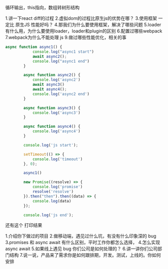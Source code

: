 循环输出，this指向，数组转树形结构

1.讲一下react diff的过程
2.虚拟dom的过程比原生js的优势在哪？
3.使用框架 一定比 原生JS 性能好吗？
4.那我们为什么要使用框架，解决了哪些问题
5.loader有什么用，为什么要使用loader，loader和plugin的区别
6.配置过哪些webpack
7.webpack为什么不能处理 js
9.做过哪些性能优化，相关的事


```js
async function async1() {
            console.log("async1 start")
            await async2();
            console.log("async1 end")
        }

        async function async2() {
            console.log('async2')
            await async3()
            await async4();
            console.log('async2 end')
        }

        async function async3() {
            console.log('async3')
        }

        async function async4() {
            console.log('async4')
        }

        console.log('js start');

        setTimeout(() => {
            console.log('timeout')
        }, 0);

        async1()

        new Promise((resolve) => {
            console.log('promise')
            resolve('resolve')
        }).then("then").then((data) => {
            console.log(data)
        });

        console.log('js end');
```
还有这个 打印结果


1.介绍你下做过的项目
2.做移动端，遇见过什么坑，有没有什么印象深的 bug 
3.promises 和 async await 有什么区别，平时工作你都怎么选择，
4.怎么实现 async await
5.如果线上遇见 bug 你们公司是如何处理的？
6.讲一讲你们公司部门结构
7.说一说，产品来了需求你是如何跟排期，开发。测试，上线的。你如何安排